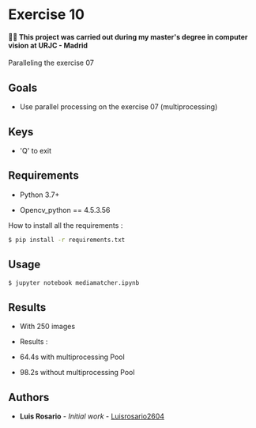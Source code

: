 # Exercise 10

#### 👨‍🎓 This project was carried out during my master's degree in computer vision at URJC - Madrid

Paralleling the exercise 07

## Goals

- Use parallel processing on the exercise 07 (multiprocessing)

## Keys

- 'Q' to exit

## Requirements

* Python 3.7+

* Opencv_python == 4.5.3.56

How to install all the requirements :
```bash
$ pip install -r requirements.txt
```

## Usage

```bash
$ jupyter notebook mediamatcher.ipynb
```

## Results

- With 250 images 

- Results :     
- 64.4s with multiprocessing Pool
- 98.2s without multiprocessing Pool

## Authors

* **Luis Rosario** - *Initial work* - [Luisrosario2604](https://github.com/Luisrosario2604)